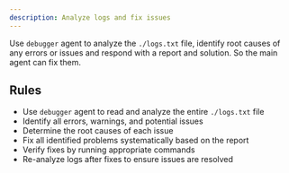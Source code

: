 ```yaml
---
description: Analyze logs and fix issues
---
```


Use `debugger` agent to analyze the `./logs.txt` file, identify root causes of any errors or issues and respond with a report and solution.
So the main agent can fix them.

## Rules

- Use `debugger` agent to read and analyze the entire `./logs.txt` file
- Identify all errors, warnings, and potential issues
- Determine the root causes of each issue
- Fix all identified problems systematically based on the report
- Verify fixes by running appropriate commands
- Re-analyze logs after fixes to ensure issues are resolved

